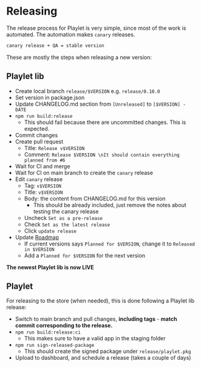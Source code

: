 <!-- markdownlint-disable MD036 -->

# Releasing

The release process for Playlet is very simple, since most of the work is automated.
The automation makes `canary` releases.

```makefile
canary release + QA = stable version
```

These are mostly the steps when releasing a new version:

## Playlet lib

- Create local branch `release/$VERSION` e.g. `release/0.10.0`
- Set version in package.json
- Update CHANGELOG.md section from `[Unreleased]` to `[$VERSION] - DATE`
- `npm run build:release`
  - This should fail because there are uncommitted changes. This is expected.
- Commit changes
- Create pull request
  - Title: `Release v$VERSION`
  - Comment: `Release $VERSION \nIt should contain everything planned from #6`
- Wait for CI and merge
- Wait for CI on main branch to create the `canary` release
- Edit `canary` release
  - Tag: `v$VERSION`
  - Title: `v$VERSION`
  - Body: the content from CHANGELOG.md for this version
    - This should be already included, just remove the notes about testing the canary release
  - Uncheck `Set as a pre-release`
  - Check `Set as the latest release`
  - Click `update release`
- Update [Roadmap](https://github.com/iBicha/playlet/issues/6)
  - If current versions says `Planned for $VERSION`, change it to `Released in $VERSION`
  - Add a `Planned for $VERSION` for the next version

**The newest Playlet lib is now LIVE**

## Playlet

For releasing to the store (when needed), this is done following a Playlet lib release:

- Switch to main branch and pull changes, **including tags** - **match commit corresponding to the release.**
- `npm run build:release:ci`
  - This makes sure to have a valid app in the staging folder
- `npm run sign-released-package`
  - This should create the signed package under `release/playlet.pkg`
- Upload to dashboard, and schedule a release (takes a couple of days)
